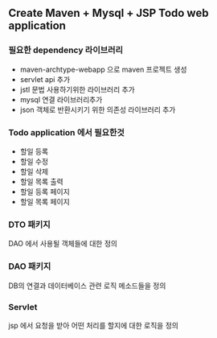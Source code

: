 ## Create Maven + Mysql + JSP Todo web application

### 필요한 dependency 라이브러리
- maven-archtype-webapp 으로 maven 프로젝트 생성
- servlet api 추가
- jstl 문법 사용하기위한 라이브러리 추가
- mysql 연결 라이브러리추가
- json 객체로 반환시키기 위한 의존성 라이브러리 추가

### Todo application 에서 필요한것
- 할일 등록
- 할일 수정
- 할일 삭제
- 할일 목록 출력
- 할일 등록 페이지
- 할일 목록 페이지

### DTO 패키지
DAO 에서 사용될 객체들에 대한 정의 

### DAO 패키지
DB의 연결과 데이터베이스 관련 로직 메소드들을 정의

### Servlet
jsp 에서 요청을 받아 어떤 처리를 할지에 대한 로직을 정의

